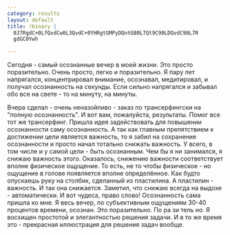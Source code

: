 ```yaml
--- 
category: results
layout: default
title: !binary |
  0J7RgdC+0LfQvdCw0L3QvdC+0YHRgtGMPyDQntGB0L7Qt9C90LDQvdC90L7R
  gdGC0Ywh

---
```

Сегодня - самый осознанные вечер в моей жизни. Это просто поразительно. Очень просто, легко и поразительно.
Я пару лет напрягался, концентрировал внимание, осознавал, медитировал, и получал осознанность на секунды.
Если сильно напрягался и забывал обо все на свете - то на минуту, на минуты.

Вчера сделал - очень неназойливо - заказ по трансерфингски на "полную осознанность". И вот вам, пожалуйста, результаты.
Помог все тот же трансерфинг. Пришла идея задействовать для повышении осознанности саму осознанность. А так как главным
препятствием к достижении цели является важность, то я забил на сохранение осознанности и просто начал тотально снижать важность.
У всего, в том числе и у самой цели - быть осознанным. Чем бы я ни занимался, я снижаю важность этого. Оказалось, снижению важности 
соответствует вполне физическое ощущение. То есть, не то чтобы физическое - но ощущение в голове появляется вполне определённое.
Как будто опускаешь руку на столбик, сделанный из пластилина. А пластилин - важность. И так она снижается. Заметил, что 
снижаю всегда на выдохе - автоматически. И вот чудеса, право слово! Осознанность сама пришла ко мне. Я весь вечер, по субъективным 
ощущениям 30-40 процентов времени, осознан. Это поразительно. По ра зи тель но.
Я восхищен простотой и элегантностью решения задачи. И в то же время это - прекрасная иллюстрация для решения задач вообще. 
